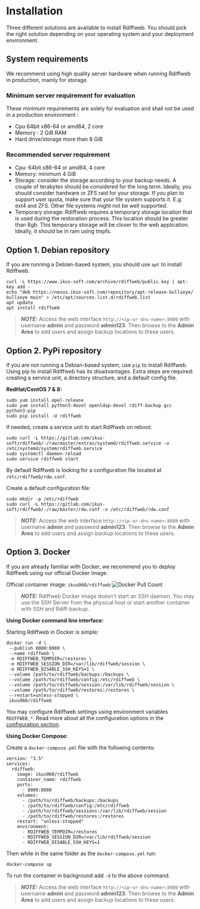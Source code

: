 
# Installation

Three different solutions are available to install Rdiffweb.
You should pick the right solution depending on your operating system and your
deployment environment.

## System requirements

We recommend using high quality server hardware when running Rdiffweb in production, mainly for storage.

### Minimum server requirement for evaluation

These minimum requirements are solely for evaluation and shall not be used in a production environment :

* Cpu 64bit x86-64 or amd64, 2 core
* Memory : 2 GiB RAM
* Hard drive/storage more than 8 GiB

### Recommended server requirement

* Cpu: 64bit x86-64 or amd64, 4 core
* Memory: minimum 4 GiB
* Storage: consider the storage according to your backup needs. A couple of terabytes should be considered for the long term. Ideally, you should consider hardware or ZFS raid for your storage. If you plan to support user quota, make sure that your file system supports it. E.g. ext4 and ZFS. Other file systems might not be well supported.
* Temporary storage: Rdiffweb requires a temporary storage location that is used during the restoration process. This location should be greater than 8gb. This temporary storage will be closer to the web application. Ideally, it should be in ram using tmpfs.

## Option 1. Debian repository

If you are running a Debian-based system, you should use `apt` to install Rdiffweb.

    curl -L https://www.ikus-soft.com/archive/rdiffweb/public.key | apt-key add - 
    echo "deb https://nexus.ikus-soft.com/repository/apt-release-bullseye/ bullseye main" > /etc/apt/sources.list.d/rdiffweb.list
    apt update
    apt install rdiffweb

> **_NOTE:_**  Access the web interface `http://<ip-or-dns-name>:8080` with username  **admin** and password **admin123**. Then browse to the **Admin Area** to add users and assign backup locations to these users.

## Option 2. PyPi repository

If you are not running a Debian-based system, use `pip` to install Rdiffweb.
Using pip to install Rdiffweb has its disadvantages. Extra steps are required: creating a service unit, a directory structure, and a default config file.

**RedHat/CentOS 7 & 8:**

    sudo yum install epel-release
    sudo yum install python3-devel openldap-devel rdiff-backup gcc python3-pip
    sudo pip install -U rdiffweb

If needed, create a service unit to start Rdiffweb on reboot:

    sudo curl -L https://gitlab.com/ikus-soft/rdiffweb/-/raw/master/extras/systemd/rdiffweb.service -o /etc/systemd/system/rdiffweb.service
    sudo systemctl daemon-reload
    sudo service rdiffweb start

By default Rdiffweb is looking for a configuration file located at `/etc/rdiffweb/rdw.conf`.

Create a default configuration file:

    sudo mkdir -p /etc/rdiffweb 
    sudo curl -L https://gitlab.com/ikus-soft/rdiffweb/-/raw/master/rdw.conf -o /etc/rdiffweb/rdw.conf

> **_NOTE:_**  Access the web interface `http://<ip-or-dns-name>:8080` with username  **admin** and password **admin123**. Then browse to the **Admin Area** to add users and assign backup locations to these users.

## Option 3. Docker

If you are already familiar with Docker, we recommend you to deploy Rdiffweb using our official Docker image.

Official container image: `ikus060/rdiffweb` ![Docker Pull Count](https://img.shields.io/docker/pulls/ikus060/rdiffweb.svg)

> **_NOTE:_**  Rdiffweb Docker image doesn't start an SSH daemon. You may use the SSH Server from the physical host or start another container with SSH and Rdiff-backup.

**Using Docker command line interface:**

Starting Rdiffweb in Docker is simple:

    docker run -d \
     --publish 8080:8080 \
     --name rdiffweb \
     -e RDIFFWEB_TEMPDIR=/restores \
     -e RDIFFWEB_SESSION_DIR=/var/lib/rdiffweb/session \
     -e RDIFFWEB_DISABLE_SSH_KEYS=1 \
     --volume /path/to/rdiffweb/backups:/backups \
     --volume /path/to/rdiffweb/config:/etc/rdiffweb \
     --volume /path/to/rdiffweb/session:/var/lib/rdiffweb/session \
     --volume /path/to/rdiffweb/restores:/restores \
     --restart=unless-stopped \
     ikus060/rdiffweb

You may configure Rdiffweb settings using environment variables `RDIFFWEB_*`. Read more about all the configuration options in the [configuration section](configuration).

**Using Docker Compose:**

Create a `docker-compose.yml` file with the following contents:

    version: "3.5"
    services:
      rdiffweb:
        image: ikus060/rdiffweb
        container_name: rdiffweb
        ports:
          - 8080:8080
        volumes:
          - /path/to/rdiffweb/backups:/backups
          - /path/to/rdiffweb/config:/etc/rdiffweb
          - /path/to/rdiffweb/sessions:/var/lib/rdiffweb/session
          - /path/to/rdiffweb/restores:/restores
        restart: "unless-stopped"
        environment:
          - RDIFFWEB_TEMPDIR=/restores
          - RDIFFWEB_SESSION_DIR=/var/lib/rdiffweb/session
          - RDIFFWEB_DISABLE_SSH_KEYS=1

Then while in the same folder as the `docker-compose.yml` run:

    docker-compose up

To run the container in background add `-d` to the above command.

> **_NOTE:_**  Access the web interface `http://<ip-or-dns-name>:8080` with username  **admin** and password **admin123**. Then browse to the **Admin Area** to add users and assign backup locations to these users.
